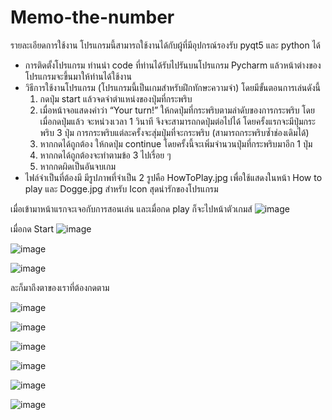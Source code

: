 # Memo-the-number

รายละเอียดการใช้งาน
โปรแกรมนี้สามารถใช้งานได้กับผู้ที่มีอุปกรณ์รองรับ pyqt5 และ python ได้
- การติดตั้งโปรแกรม
    ท่านนำ code ที่ท่านได้รับไปรันบนโปรแกรม Pycharm แล้วหน้าต่างของโปรแกรมจะขึ้นมาให้ท่านได้ใช้งาน
- วิธีการใช้งานโปรแกรม
    (โปรแกรมนี้เป็นเกมสำหรับฝึกทักษะความจำ)
    โดยมีขั้นตอนการเล่นดังนี้
    1. กดปุ่ม start แล้วจดจำตำแหน่งของปุ่มที่กระพริบ
    2. เมื่อหน้าจอแสดงคำว่า “Your turn!” ให้กดปุ่มที่กระพริบตามลำดับของการกระพริบ
    โดยเมื่อกดปุ่มแล้ว จะหน่วงเวลา 1 วินาที จึงจะสามารถกดปุ่มต่อไปได้ โดยครั้งแรกจะมีปุ่มกระพริบ 3 ปุ่ม
    การกระพริบแต่ละครั้งจะสุ่มปุ่มที่จะกระพริบ (สามารถกระพริบซ้ำช่องเดิมได้)
    3. หากกดได้ถูกต้อง ให้กดปุ่ม continue โดยครั้งนี้จะเพิ่มจำนวนปุ่มที่กระพริบมาอีก 1 ปุ่ม
    4. หากกดได้ถูกต้องจะทำตามข้อ 3 ไปเรื่อย ๆ
    5. หากกดผิดเป็นอันจบเกม
- ไฟล์จำเป็นที่ต้องมี
    มีรูปภาพที่จำเป็น 2 รูปคือ HowToPlay.jpg เพื่อใช้แสดงในหน้า How to play 
    และ Dogge.jpg สำหรับ  Icon สุดน่ารักของโปรแกรม
    
    
เมื่อเข้ามาหน้าแรกจะเจอกับการสอนเล่น และเมื่อกด play ก็จะไปหน้าตัวเกมส์
![image](https://user-images.githubusercontent.com/53567265/210804959-9e5384f1-416a-4184-9459-eee4a51fbb41.png)

เมื่อกด Start
![image](https://user-images.githubusercontent.com/53567265/210808712-1934cb65-0d74-4450-b57a-7c57f3aa8b05.png)

![image](https://user-images.githubusercontent.com/53567265/210808800-756a5422-b6b9-454b-a2e8-23aae465231e.png)

![image](https://user-images.githubusercontent.com/53567265/210808866-42cb6d5a-e2ac-4411-963f-4fd95ad45ab9.png)

ละก็มาถึงตาของเราที่ต้องกดตาม 

![image](https://user-images.githubusercontent.com/53567265/210805064-e43cbbc7-ec17-45ba-bc52-7be22750acb8.png)

![image](https://user-images.githubusercontent.com/53567265/210805120-a51e8e5f-ee04-41b3-a264-3452856c5acd.png)

![image](https://user-images.githubusercontent.com/53567265/210805403-4ebec264-cb3c-42cb-9de9-1b5cc513034b.png)

![image](https://user-images.githubusercontent.com/53567265/210805546-0a3dc8f9-0204-4596-ab10-a7f784da73d6.png)

![image](https://user-images.githubusercontent.com/53567265/210805567-7a5c5076-8770-4139-a17b-23381da8e754.png)

![image](https://user-images.githubusercontent.com/53567265/210805369-a853649f-6371-4890-addf-ce6e8df541d1.png)
